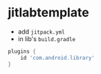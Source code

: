 # jitlabtemplate

- add `jitpack.yml`
- in lib's `build.gradle`

```gradle
plugins {
    id 'com.android.library'
}
```
